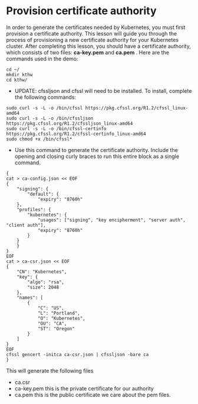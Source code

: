 # Provision certificate authority
In order to generate the certificates needed by Kubernetes, you must first provision a certificate authority. This lesson will guide
you through the process of provisioning a new certificate authority for your Kubernetes cluster. After completing this lesson, you
should have a certificate authority, which consists of two files: **ca-key.pem** and **ca.pem** .
Here are the commands used in the demo:
```
cd ~/
mkdir kthw
cd kthw/
```

- UPDATE: cfssljson and cfssl will need to be installed. To install, complete the following commands:
```
sudo curl -s -L -o /bin/cfssl https://pkg.cfssl.org/R1.2/cfssl_linux-amd64
sudo curl -s -L -o /bin/cfssljson https://pkg.cfssl.org/R1.2/cfssljson_linux-amd64
sudo curl -s -L -o /bin/cfssl-certinfo https://pkg.cfssl.org/R1.2/cfssl-certinfo_linux-amd64
sudo chmod +x /bin/cfssl*
```

- Use this command to generate the certificate authority. Include the opening and closing curly braces to run this entire block as
a single command.
```
{
cat > ca-config.json << EOF
{
    "signing": {
        "default": {
            "expiry": "8760h"
    },
    "profiles": {
        "kubernetes": {
            "usages": ["signing", "key encipherment", "server auth", "client auth"],
            "expiry": "8760h"
        }
    }
    }
}
EOF
cat > ca-csr.json << EOF
{
    "CN": "Kubernetes",
    "key": {
        "algo": "rsa",
        "size": 2048
    },
    "names": [
        {
            "C": "US",
            "L": "Portland",
            "O": "Kubernetes",
            "OU": "CA",
            "ST": "Oregon"
        }
    ]
}
EOF
cfssl gencert -initca ca-csr.json | cfssljson -bare ca
}
```

This will generate the following files
- ca.csr 
- ca-key.pem   this is the private certificate for our authority
- ca.pem       this is the public certificate
 we care about the pem files.
  